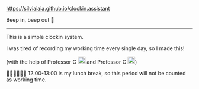https://silviaiaia.github.io/clockin.assistant

Beep in, beep out 🤖

---

This is a simple clockin system.

I was tired of recording my working time every single day, so I made this! 

(with the help of Professor G <img src="https://www.google.com/images/branding/product/2x/gemini_2024_color_48dp.png" alt="Gemini" width="20" /> 
and Professor C <img src="https://upload.wikimedia.org/wikipedia/commons/e/e0/Claude_logo.svg" alt="Claude" width="20" />)

🥤🥗🍔🍗🍟🥓 12:00-13:00 is my lunch break, so this period will not be counted as working time.

